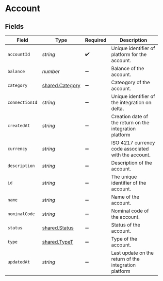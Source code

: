# Account


## Fields

| Field                                                     | Type                                                      | Required                                                  | Description                                               |
| --------------------------------------------------------- | --------------------------------------------------------- | --------------------------------------------------------- | --------------------------------------------------------- |
| `accountId`                                               | *string*                                                  | :heavy_check_mark:                                        | Unique identifier of platform for the account.            |
| `balance`                                                 | *number*                                                  | :heavy_minus_sign:                                        | Balance of the account.                                   |
| `category`                                                | [shared.Category](../../../sdk/models/shared/category.md) | :heavy_minus_sign:                                        | Cateogory of the account.                                 |
| `connectionId`                                            | *string*                                                  | :heavy_minus_sign:                                        | Unique identifier of the integration on delta.            |
| `createdAt`                                               | *string*                                                  | :heavy_minus_sign:                                        | Creation date of the return on the integration platform   |
| `currency`                                                | *string*                                                  | :heavy_minus_sign:                                        | ISO 4217 currency code associated with the account.       |
| `description`                                             | *string*                                                  | :heavy_minus_sign:                                        | Description of the account.                               |
| `id`                                                      | *string*                                                  | :heavy_minus_sign:                                        | The unique identifier of the account.                     |
| `name`                                                    | *string*                                                  | :heavy_minus_sign:                                        | Name of the account.                                      |
| `nominalCode`                                             | *string*                                                  | :heavy_minus_sign:                                        | Nominal code of the account.                              |
| `status`                                                  | [shared.Status](../../../sdk/models/shared/status.md)     | :heavy_minus_sign:                                        | Status of the account.                                    |
| `type`                                                    | [shared.TypeT](../../../sdk/models/shared/typet.md)       | :heavy_minus_sign:                                        | Type of the account.                                      |
| `updatedAt`                                               | *string*                                                  | :heavy_minus_sign:                                        | Last update on the return of the integration platform     |